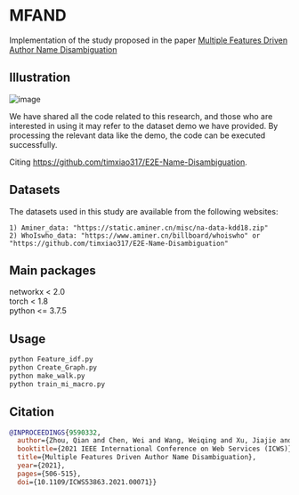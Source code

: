 # MFAND 
Implementation of the study proposed in the paper <a href="https://ieeexplore.ieee.org/document/9590332">Multiple Features Driven Author Name Disambiguation</a>
  
## Illustration
![image](https://user-images.githubusercontent.com/37830460/235340773-b79a7917-892b-4374-af75-06404dfc3b8b.png)
  
We have shared all the code related to this research, and those who are interested in using it may refer to the dataset demo we have provided. By processing the relevant data like the demo, the code can be executed successfully. 

Citing https://github.com/timxiao317/E2E-Name-Disambiguation.  

## Datasets
The datasets used in this study are available from the following websites:
```
1) Aminer_data: "https://static.aminer.cn/misc/na-data-kdd18.zip"
2) WhoIswho_data: "https://www.aminer.cn/billboard/whoiswho" or "https://github.com/timxiao317/E2E-Name-Disambiguation"
```

## Main packages
networkx < 2.0  
torch < 1.8  
python <= 3.7.5  

## Usage

```python
python Feature_idf.py
python Create_Graph.py  
python make_walk.py  
python train_mi_macro.py  
```

## Citation
```bibtex
@INPROCEEDINGS{9590332,
  author={Zhou, Qian and Chen, Wei and Wang, Weiqing and Xu, Jiajie and Zhao, Lei},
  booktitle={2021 IEEE International Conference on Web Services (ICWS)}, 
  title={Multiple Features Driven Author Name Disambiguation}, 
  year={2021},
  pages={506-515},
  doi={10.1109/ICWS53863.2021.00071}}

```
